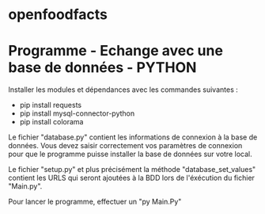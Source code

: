 # openfoodfacts
# Programme - Echange avec une base de données - PYTHON

Installer les modules et dépendances avec les commandes suivantes :
- pip install requests
- pip install mysql-connector-python
- pip install colorama

Le fichier "database.py" contient les informations de connexion à la base de données.
Vous devez saisir correctement vos paramètres de connexion pour que le programme puisse installer la base de données sur votre local.

Le fichier "setup.py" et plus précisément la méthode "database_set_values" contient les URLS qui seront ajoutées à la BDD 
lors de l'éxécution du fichier "Main.py".

Pour lancer le programme, effectuer un "py Main.Py"
